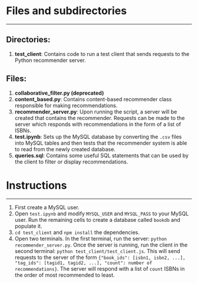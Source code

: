 # Files and subdirectories
___
## Directories:
1. __test_client__: Contains code to run a test client that sends requests to the Python recommender server.

## Files:
1. __collaborative_filter.py (deprecated)__
2. __content_based.py__: Contains content-based recommender class responsible for making recommendations.
3. __recommender_server.py__: Upon running the script, a server will be created that contains the recommender. Requests can be made to the server which responds with recommendations in the form of a list of ISBNs.
4. __test.ipynb__: Sets up the MySQL database by converting the `.csv` files into MySQL tables and then tests that the recommender system is able to read from the newly created database.
5. __queries.sql__: Contains some useful SQL statements that can be used by the client to filter or display recommendations.

# Instructions
___
1. First create a MySQL user.
2. Open `test.ipynb` and modify `MYSQL_USER` and `MYSQL_PASS` to your MySQL user. Run the remaining cells to create a database called `bookdb` and populate it.
3. `cd test_client` and `npm install` the dependencies.
4. Open two terminals. In the first terminal, run the server: `python recommender_server.py`. Once the server is running, run the client in the second terminal: `python test_client/test_client.js`. This will send requests to the server of the form `{"book_ids": [isbn1, isbn2, ...], "tag_ids": [tagid1, tagid2, ...], "count": number of recommendations}`. The server will respond with a list of `count` ISBNs in the order of most recommended to least.
